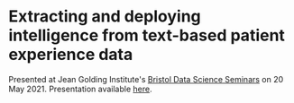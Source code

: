 # Extracting and deploying intelligence from text-based patient experience data

Presented at Jean Golding Institute's [Bristol Data Science Seminars](https://www.bristol.ac.uk/golding/get-involved/workshops-and-seminars/bristol-data-science-seminars-2020--2021/) on 20 May 2021. Presentation available [here](https://www.youtube.com/watch?v=ss5Q8GeXBOE).